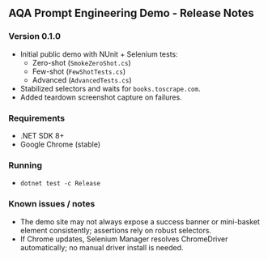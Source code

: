 ## AQA Prompt Engineering Demo - Release Notes

### Version 0.1.0
- Initial public demo with NUnit + Selenium tests:
  - Zero-shot (`SmokeZeroShot.cs`)
  - Few-shot (`FewShotTests.cs`)
  - Advanced (`AdvancedTests.cs`)
- Stabilized selectors and waits for `books.toscrape.com`.
- Added teardown screenshot capture on failures.

### Requirements
- .NET SDK 8+
- Google Chrome (stable)

### Running
- `dotnet test -c Release`

### Known issues / notes
- The demo site may not always expose a success banner or mini-basket element consistently; assertions rely on robust selectors.
- If Chrome updates, Selenium Manager resolves ChromeDriver automatically; no manual driver install is needed.

